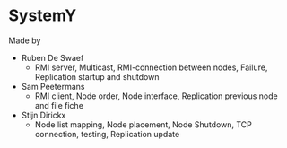# SystemY

Made by
- Ruben De Swaef
	- RMI server, Multicast, RMI-connection between nodes, Failure, Replication startup and shutdown
- Sam Peetermans
	- RMI client, Node order, Node interface, Replication previous node and file fiche 
- Stijn Dirickx
	- Node list mapping, Node placement, Node Shutdown, TCP connection, testing, Replication update